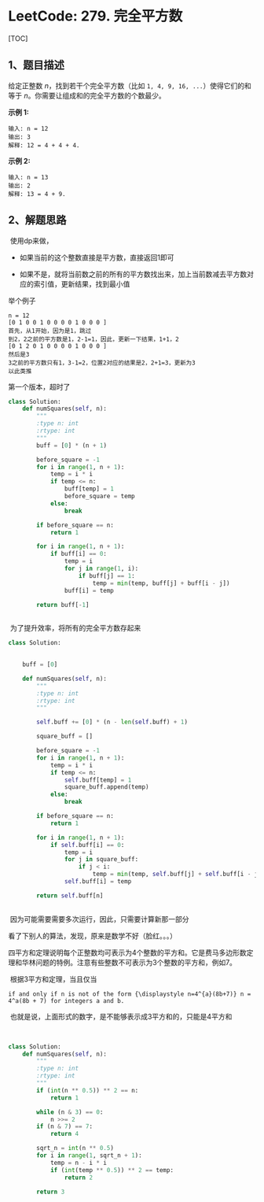 # LeetCode: 279. 完全平方数

[TOC]



## 1、题目描述

给定正整数 *n*，找到若干个完全平方数（比如 `1, 4, 9, 16, ...`）使得它们的和等于 *n*。你需要让组成和的完全平方数的个数最少。

**示例 1:**

```
输入: n = 12
输出: 3 
解释: 12 = 4 + 4 + 4.
```

**示例 2:**

```
输入: n = 13
输出: 2
解释: 13 = 4 + 9.
```



## 2、解题思路

​	使用dp来做，

- 如果当前的这个整数直接是平方数，直接返回1即可

- 如果不是，就将当前数之前的所有的平方数找出来，加上当前数减去平方数对应的索引值，更新结果，找到最小值



举个例子

```
n = 12
[0 1 0 0 1 0 0 0 0 1 0 0 0 ]
首先，从1开始，因为是1，跳过
到2，2之前的平方数是1，2-1=1，因此，更新一下结果，1+1，2
[0 1 2 0 1 0 0 0 0 1 0 0 0 ]
然后是3
3之前的平方数只有1，3-1=2，位置2对应的结果是2，2+1=3，更新为3
以此类推
```



第一个版本，超时了

```python
class Solution:
    def numSquares(self, n):
        """
        :type n: int
        :rtype: int
        """
        buff = [0] * (n + 1)

        before_square = -1
        for i in range(1, n + 1):
            temp = i * i
            if temp <= n:
                buff[temp] = 1
                before_square = temp
            else:
                break

        if before_square == n:
            return 1

        for i in range(1, n + 1):
            if buff[i] == 0:
                temp = i
                for j in range(1, i):
                    if buff[j] == 1:
                        temp = min(temp, buff[j] + buff[i - j])
                buff[i] = temp

        return buff[-1]
        
```



​	为了提升效率，将所有的完全平方数存起来



```python
class Solution:

        
    buff = [0]

    def numSquares(self, n):
        """
        :type n: int
        :rtype: int
        """

        self.buff += [0] * (n - len(self.buff) + 1)

        square_buff = []

        before_square = -1
        for i in range(1, n + 1):
            temp = i * i
            if temp <= n:
                self.buff[temp] = 1
                square_buff.append(temp)
            else:
                break

        if before_square == n:
            return 1

        for i in range(1, n + 1):
            if self.buff[i] == 0:
                temp = i
                for j in square_buff:
                    if j < i:
                        temp = min(temp, self.buff[j] + self.buff[i - j])
                self.buff[i] = temp

        return self.buff[n]
       
```

​	因为可能需要需要多次运行，因此，只需要计算新那一部分



看了下别人的算法，发现，原来是数学不好（脸红。。。）

​	四平方和定理说明每个正整数均可表示为4个整数的平方和。它是费马多边形数定理和华林问题的特例。注意有些整数不可表示为3个整数的平方和，例如7。

​	根据3平方和定理，当且仅当

```
if and only if n is not of the form {\displaystyle n=4^{a}(8b+7)} n = 4^a(8b + 7) for integers a and b.
```

​	也就是说，上面形式的数字，是不能够表示成3平方和的，只能是4平方和

​	

```python
class Solution:
    def numSquares(self, n):
        """
        :type n: int
        :rtype: int
        """
        if (int(n ** 0.5)) ** 2 == n:
            return 1

        while (n & 3) == 0:
            n >>= 2
        if (n & 7) == 7:
            return 4

        sqrt_n = int(n ** 0.5)
        for i in range(1, sqrt_n + 1):
            temp = n - i * i
            if (int(temp ** 0.5)) ** 2 == temp:
                return 2

        return 3

```



[two square ]: https://en.wikipedia.org/wiki/Fermat%27s_theorem_on_sums_of_two_squares
[three square]: https://en.wikipedia.org/wiki/Legendre%27s_three-square_theorem
[four square]: https://en.wikipedia.org/wiki/Lagrange%27s_four-square_theorem

